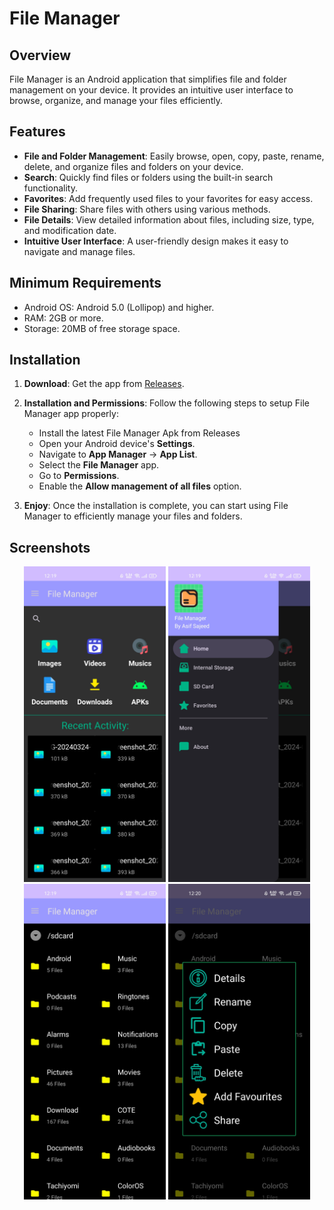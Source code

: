 # File Manager

## Overview

File Manager is an Android application that simplifies file and folder management on your device. It provides an intuitive user interface to browse, organize, and manage your files efficiently.

## Features

- **File and Folder Management**: Easily browse, open, copy, paste, rename, delete, and organize files and folders on your device.
- **Search**: Quickly find files or folders using the built-in search functionality.
- **Favorites**: Add frequently used files to your favorites for easy access.
- **File Sharing**: Share files with others using various methods.
- **File Details**: View detailed information about files, including size, type, and modification date.
- **Intuitive User Interface**: A user-friendly design makes it easy to navigate and manage files.

## Minimum Requirements

- Android OS: Android 5.0 (Lollipop) and higher.
- RAM: 2GB or more.
- Storage: 20MB of free storage space.

## Installation

1. **Download**: Get the app from [Releases](https://github.com/Ho9pe/File_Manager/releases).

2. **Installation and Permissions**: Follow the following steps to setup File Manager app properly: 

   - Install the latest File Manager Apk from Releases
   - Open your Android device's **Settings**.
   - Navigate to **App Manager** -> **App List**.
   - Select the **File Manager** app.
   - Go to **Permissions**.
   - Enable the **Allow management of all files** option.

4. **Enjoy**: Once the installation is complete, you can start using File Manager to efficiently manage your files and folders.

## Screenshots

<div align="center">
   <img width="45%" height="auto" alt="Interface" src="https://github.com/Ho9pe/File_Manager/blob/main/FileManager/Screenshots/1.jpg">
   <img width="45%" height="auto" alt="Interface" src="https://github.com/Ho9pe/File_Manager/blob/main/FileManager/Screenshots/2.jpg">
   <br>
   <img width="45%" height="auto" alt="Interface" src="https://github.com/Ho9pe/File_Manager/blob/main/FileManager/Screenshots/3.jpg">
   <img width="45%" height="auto" alt="Interface" src="https://github.com/Ho9pe/File_Manager/blob/main/FileManager/Screenshots/4.jpg">
</div>

